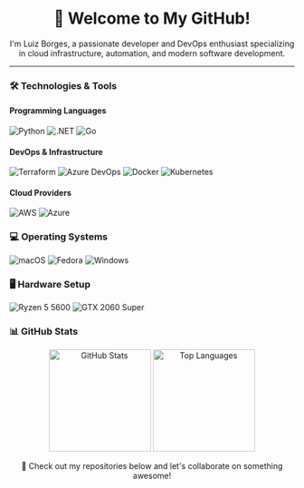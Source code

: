 <div align="center">
  <h1>👋 Welcome to My GitHub!</h1>
  <p>I'm Luiz Borges, a passionate developer and DevOps enthusiast specializing in cloud infrastructure, automation, and modern software development.</p>
</div>

---

### 🛠️ Technologies & Tools
#### Programming Languages
<img src="https://img.shields.io/badge/Python-3776AB?style=for-the-badge&logo=python&logoColor=white" alt="Python"> <img src="https://img.shields.io/badge/.NET-5C2D91?style=for-the-badge&logo=.net&logoColor=white" alt=".NET"> <img src="https://img.shields.io/badge/Go-00ADD8?style=for-the-badge&logo=go&logoColor=white" alt="Go">

#### DevOps & Infrastructure
<img src="https://img.shields.io/badge/Terraform-7B42BC?style=for-the-badge&logo=terraform&logoColor=white" alt="Terraform"> <img src="https://img.shields.io/badge/Azure_DevOps-0078D7?style=for-the-badge&logo=azure-devops&logoColor=white" alt="Azure DevOps"> <img src="https://img.shields.io/badge/Docker-2496ED?style=for-the-badge&logo=docker&logoColor=white" alt="Docker"> <img src="https://img.shields.io/badge/Kubernetes-326CE5?style=for-the-badge&logo=kubernetes&logoColor=white" alt="Kubernetes">

#### Cloud Providers
<img src="https://img.shields.io/badge/Amazon_AWS-FF9900?style=for-the-badge&logo=amazonaws&logoColor=white" alt="AWS"> <img src="https://img.shields.io/badge/Microsoft_Azure-0089D6?style=for-the-badge&logo=microsoft-azure&logoColor=white" alt="Azure">


### 💻 Operating Systems
<img src="https://img.shields.io/badge/macOS-000000?style=for-the-badge&logo=apple&logoColor=white" alt="macOS"> <img src="https://img.shields.io/badge/Fedora-294172?style=for-the-badge&logo=fedora&logoColor=white" alt="Fedora"> <img src="https://img.shields.io/badge/Windows-0078D6?style=for-the-badge&logo=windows&logoColor=white" alt="Windows">


### 🖥️ Hardware Setup
<img src="https://img.shields.io/badge/AMD-Ryzen_5_5600-ED1C24?style=for-the-badge&logo=amd&logoColor=white" alt="Ryzen 5 5600"> <img src="https://img.shields.io/badge/NVIDIA-GTX_2060_Super-76B900?style=for-the-badge&logo=nvidia&logoColor=white" alt="GTX 2060 Super">


### 📊 GitHub Stats
<div align="center">
  <img height="180em" src="https://github-readme-stats.vercel.app/api?username=luizborges&show_icons=true&theme=tokyonight&hide_border=true" alt="GitHub Stats">
  <img height="180em" src="https://github-readme-stats.vercel.app/api/top-langs/?username=luizborges&layout=compact&langs_count=7&theme=tokyonight&hide_border=true" alt="Top Languages">
</div>


<div align="center">
  <p>🚀 Check out my repositories below and let's collaborate on something awesome!</p>
</div>
